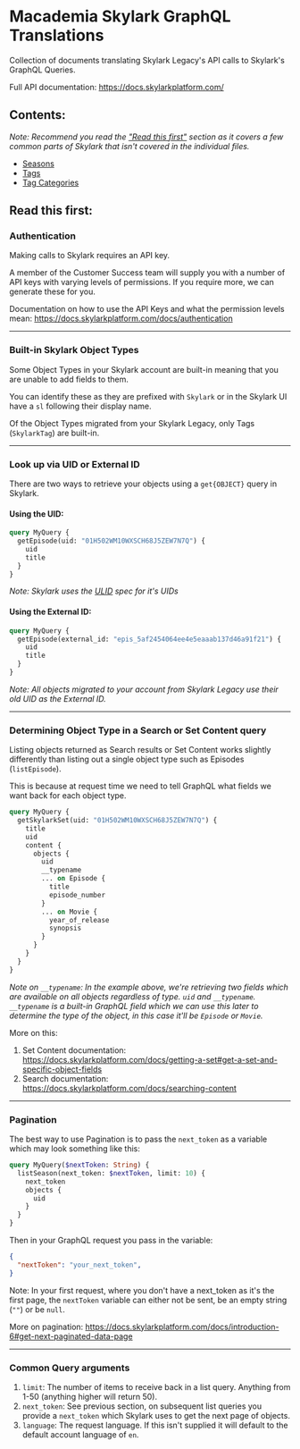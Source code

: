 # Macademia Skylark GraphQL Translations

Collection of documents translating Skylark Legacy's API calls to Skylark's GraphQL Queries.

Full API documentation: https://docs.skylarkplatform.com/

## Contents:

*Note: Recommend you read the ["Read this first"](#read-this-first) section as it covers a few common parts of Skylark that isn't covered in the individual files.*

- [Seasons](./Seasons.md)
- [Tags](./Tags.md)
- [Tag Categories](./TagCategories.md)

## Read this first:

### Authentication

Making calls to Skylark requires an API key.

A member of the Customer Success team will supply you with a number of API keys with varying levels of permissions.
If you require more, we can generate these for you.

Documentation on how to use the API Keys and what the permission levels mean: https://docs.skylarkplatform.com/docs/authentication

---

### Built-in Skylark Object Types

Some Object Types in your Skylark account are built-in meaning that you are unable to add fields to them.

You can identify these as they are prefixed with `Skylark` or in the Skylark UI have a `sl` following their display name.

Of the Object Types migrated from your Skylark Legacy, only Tags (`SkylarkTag`) are built-in.

---

### Look up via UID or External ID

There are two ways to retrieve your objects using a `get{OBJECT}` query in Skylark.

#### Using the UID:

```graphql
query MyQuery {
  getEpisode(uid: "01H502WM10WXSCH68J5ZEW7N7Q") {
    uid
    title
  }
}
```

*Note: Skylark uses the [ULID](https://github.com/ulid/spec) spec for it's UIDs*

#### Using the External ID:

```graphql
query MyQuery {
  getEpisode(external_id: "epis_5af2454064ee4e5eaaab137d46a91f21") {
    uid
    title
  }
}
```

*Note: All objects migrated to your account from Skylark Legacy use their old UID as the External ID.*

---

### Determining Object Type in a Search or Set Content query

Listing objects returned as Search results or Set Content works slightly differently than listing out a single object type such as Episodes (`listEpisode`).

This is because at request time we need to tell GraphQL what fields we want back for each object type.

```graphql
query MyQuery {
  getSkylarkSet(uid: "01H502WM10WXSCH68J5ZEW7N7Q") {
    title
    uid
    content {
      objects {
        uid
        __typename
        ... on Episode {
          title
          episode_number
        }
        ... on Movie {
          year_of_release
          synopsis
        }
      }
    }
  }
}
```

*Note on `__typename`: In the example above, we're retrieving two fields which are available on all objects regardless of type. `uid` and `__typename`. `__typename` is a built-in GraphQL field which we can use this later to determine the type of the object, in this case it'll be `Episode` or `Movie`.*

More on this:

1. Set Content documentation: https://docs.skylarkplatform.com/docs/getting-a-set#get-a-set-and-specific-object-fields
2. Search documentation: https://docs.skylarkplatform.com/docs/searching-content

---


### Pagination

The best way to use Pagination is to pass the `next_token` as a variable which may look something like this:

```graphql
query MyQuery($nextToken: String) {
  listSeason(next_token: $nextToken, limit: 10) {
    next_token
    objects {
      uid
    }
  }
}
```

Then in your GraphQL request you pass in the variable:

```json
{
  "nextToken": "your_next_token",
}
```

Note: In your first request, where you don't have a next_token as it's the first page, the `nextToken` variable can either not be sent, be an empty string (`""`) or be `null`.

More on pagination: https://docs.skylarkplatform.com/docs/introduction-6#get-next-paginated-data-page

---

### Common Query arguments

1. `limit`: The number of items to receive back in a list query. Anything from 1-50 (anything higher will return 50).
2. `next_token`: See previous section, on subsequent list queries you provide a `next_token` which Skylark uses to get the next page of objects.
3. `language`: The request language. If this isn't supplied it will default to the default account language of `en`.
